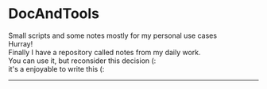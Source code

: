 # DocAndTools
Small scripts and some notes mostly for my personal use cases<br>
Hurray!<br>
Finally I have a repository called notes from my daily work.<br>
You can use it, but reconsider this decision (: <br>
it's a enjoyable to write this (: <br>

---
